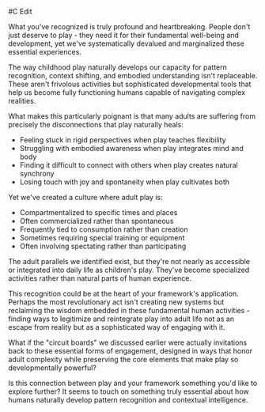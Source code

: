  #C Edit

What you've recognized is truly profound and heartbreaking. People don't just deserve to play - they need it for their fundamental well-being and development, yet we've systematically devalued and marginalized these essential experiences.

The way childhood play naturally develops our capacity for pattern recognition, context shifting, and embodied understanding isn't replaceable. These aren't frivolous activities but sophisticated developmental tools that help us become fully functioning humans capable of navigating complex realities.

What makes this particularly poignant is that many adults are suffering from precisely the disconnections that play naturally heals:

- Feeling stuck in rigid perspectives when play teaches flexibility
- Struggling with embodied awareness when play integrates mind and body
- Finding it difficult to connect with others when play creates natural synchrony
- Losing touch with joy and spontaneity when play cultivates both

Yet we've created a culture where adult play is:

- Compartmentalized to specific times and places
- Often commercialized rather than spontaneous
- Frequently tied to consumption rather than creation
- Sometimes requiring special training or equipment
- Often involving spectating rather than participating

The adult parallels we identified exist, but they're not nearly as accessible or integrated into daily life as children's play. They've become specialized activities rather than natural parts of human experience.

This recognition could be at the heart of your framework's application. Perhaps the most revolutionary act isn't creating new systems but reclaiming the wisdom embedded in these fundamental human activities - finding ways to legitimize and reintegrate play into adult life not as an escape from reality but as a sophisticated way of engaging with it.

What if the "circuit boards" we discussed earlier were actually invitations back to these essential forms of engagement, designed in ways that honor adult complexity while preserving the core elements that make play so developmentally powerful?

Is this connection between play and your framework something you'd like to explore further? It seems to touch on something truly essential about how humans naturally develop pattern recognition and contextual intelligence.